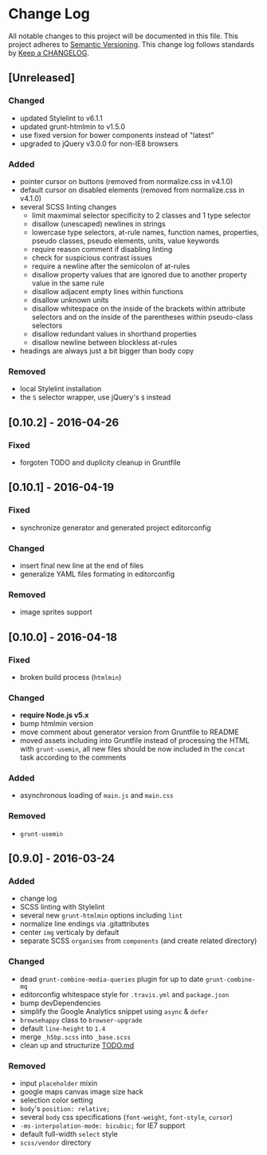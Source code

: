 # Change Log
All notable changes to this project will be documented in this file.
This project adheres to [Semantic Versioning](http://semver.org/).
This change log follows standards by [Keep a CHANGELOG](http://keepachangelog.com/).

## [Unreleased]
### Changed
- updated Stylelint to v6.1.1
- updated grunt-htmlmin to v1.5.0
- use fixed version for bower components instead of "latest"
- upgraded to jQuery v3.0.0 for non-IE8 browsers

### Added
- pointer cursor on buttons (removed from normalize.css in v4.1.0)
- default cursor on disabled elements (removed from normalize.css in v4.1.0)
- several SCSS linting changes
	- limit maxmimal selector specificity to 2 classes and 1 type selector
	- disallow (unescaped) newlines in strings
	- lowercase type selectors, at-rule names, function names, properties, pseudo classes, pseudo elements, units, value keywords
	- require reason comment if disabling linting
	- check for suspicious contrast issues
	- require a newline after the semicolon of at-rules
	- disallow property values that are ignored due to another property value in the same rule
	- disallow adjacent empty lines within functions
	- disallow unknown units
	- disallow whitespace on the inside of the brackets within attribute selectors and on the inside of the parentheses within pseudo-class selectors
	- disallow redundant values in shorthand properties
	- disallow newline between blockless at-rules
- headings are always just a bit bigger than body copy

### Removed
- local Stylelint installation
- the `S` selector wrapper, use jQuery's `$` instead


## [0.10.2] - 2016-04-26
### Fixed
- forgoten TODO and duplicity cleanup in Gruntfile


## [0.10.1] - 2016-04-19
### Fixed
- synchronize generator and generated project editorconfig

### Changed
- insert final new line at the end of files
- generalize YAML files formating in editorconfig

### Removed
- image sprites support


## [0.10.0] - 2016-04-18
### Fixed
- broken build process (`htmlmin`)

### Changed
- **require Node.js v5.x**
- bump htmlmin version
- move comment about generator version from Gruntfile to README
- moved assets including into Gruntfile instead of processing the HTML with `grunt-usemin`, all new files should be now included in the `concat` task according to the comments

### Added
- asynchronous loading of `main.js` and `main.css`

### Removed
- `grunt-usemin`


## [0.9.0] - 2016-03-24
### Added
- change log
- SCSS linting with Stylelint
- several new `grunt-htmlmin` options including `lint`
- normalize line endings via .gitattributes
- center `img` verticaly by default
- separate SCSS `organisms` from `components` (and create related directory)

### Changed
- dead `grunt-combine-media-queries` plugin for up to date `grunt-combine-mq`
- editorconfig whitespace style for `.travis.yml` and `package.json`
- bump devDependencies
- simplify the Google Analytics snippet using `async` & `defer`
- `browsehappy` class to `browser-upgrade`
- default `line-height` to `1.4`
- merge `_h5bp.scss` into `_base.scss`
- clean up and structurize [TODO.md](TODO.md)

### Removed
- input `placeholder` mixin
- google maps canvas image size hack
- selection color setting
- `body`'s `position: relative;`
- several `body` css specifications (`font-weight`, `font-style`, `cursor`)
- `-ms-interpolation-mode: bicubic;` for IE7 support
- default full-width `select` style
- `scss/vendor` directory

